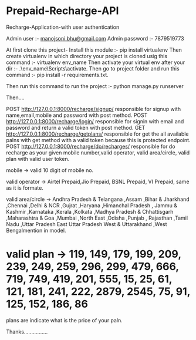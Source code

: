 # Prepaid-Recharge-API
Recharge-Application-with user authentication

Admin user :- manojsoni.bhu@gmail.com Admin password :- 7879519773

At first clone this project- Install this module :- pip install virtualenv Then create virtualenv in which directory your project is cloned usig this command :- virtualenv env_name Then activate your virtual env after your dir :- .\env_name\Scripts\activate. Then go to project folder and run this command :- pip install -r requirements.txt.

Then run this command to run the project :- python manage.py runserver

Then....

POST http://127.0.0.1:8000/recharge/signup/ responsible for signup with name,email,mobile and password with post method.
POST http://127.0.0.1:8000/recharge/login/ responsible for signin with email and password and return a valid token with post method. 
GET http://127.0.0.1:8000/recharge/getplans/ responsible for get the all available palns with get method with a valid token because this is protected endpoint. 
POST http://127.0.0.1:8000/recharge/do/recharges/ responsible for do recharge as your given mobile number,valid operator, valid area/circle, valid plan with valid user token.


mobile -> valid 10 digit of mobile no.

valid operator -> Airtel Prepaid,Jio Prepaid, BSNL Prepaid, VI Prepaid, same as it is formate.

valid area/circle -> Andhra Pradesh & Telangana ,Assam ,Bihar & Jharkhand ,Chennai ,Delhi & NCR ,Gujrat ,Haryana ,Himanchal Pradesh ,
Jammu & Kashmir ,Karnataka ,Kerala ,Kolkata ,Madhya Pradesh & Chhattisgarh ,Maharashtra & Goa ,Mumbai ,North East ,Odisha ,Punjab ,
Rajasthan ,Tamil Nadu ,Uttar Pradesh East Uttar Pradesh West & Uttarakhand ,West Bengalmention in model.

# valid plan -> 119, 149, 179, 199, 209, 239, 249, 259, 296, 299, 479, 666, 719, 749, 419, 201, 555, 15, 25, 61, 121, 181, 241, 222, 2879, 2545, 75, 91, 125, 152, 186, 86

plans are indicate what is the price of your paln.

Thanks................
